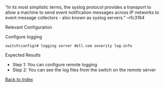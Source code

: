 
“In its most simplistic terms, the syslog protocol provides a transport to allow a machine to send event notification messages across IP networks to event message collectors - also known as syslog servers.” –rfc3164

Relevant Configuration

Configure logging

```
switch(config)# logging server dell.com severity log-info
```

Expected Results

* Step 1: You can configure remote logging
* Step 2: You can see the log files from the switch on the remote server

[Back to Index](../index.md)

